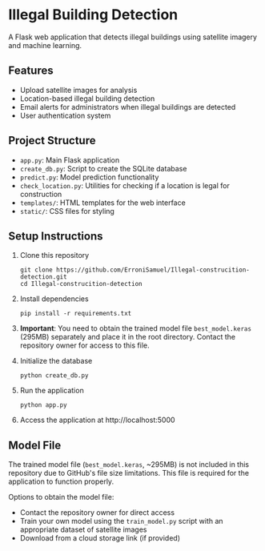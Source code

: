 # Illegal Building Detection

A Flask web application that detects illegal buildings using satellite imagery and machine learning.

## Features

- Upload satellite images for analysis
- Location-based illegal building detection
- Email alerts for administrators when illegal buildings are detected
- User authentication system

## Project Structure

- `app.py`: Main Flask application
- `create_db.py`: Script to create the SQLite database
- `predict.py`: Model prediction functionality
- `check_location.py`: Utilities for checking if a location is legal for construction
- `templates/`: HTML templates for the web interface
- `static/`: CSS files for styling

## Setup Instructions

1. Clone this repository
   ```
   git clone https://github.com/ErroniSamuel/Illegal-construcition-detection.git
   cd Illegal-construcition-detection
   ```

2. Install dependencies
   ```
   pip install -r requirements.txt
   ```

3. **Important**: You need to obtain the trained model file `best_model.keras` (295MB) separately and place it in the root directory. Contact the repository owner for access to this file.

4. Initialize the database
   ```
   python create_db.py
   ```

5. Run the application
   ```
   python app.py
   ```

6. Access the application at http://localhost:5000

## Model File

The trained model file (`best_model.keras`, ~295MB) is not included in this repository due to GitHub's file size limitations. This file is required for the application to function properly.

Options to obtain the model file:
- Contact the repository owner for direct access
- Train your own model using the `train_model.py` script with an appropriate dataset of satellite images
- Download from a cloud storage link (if provided) 